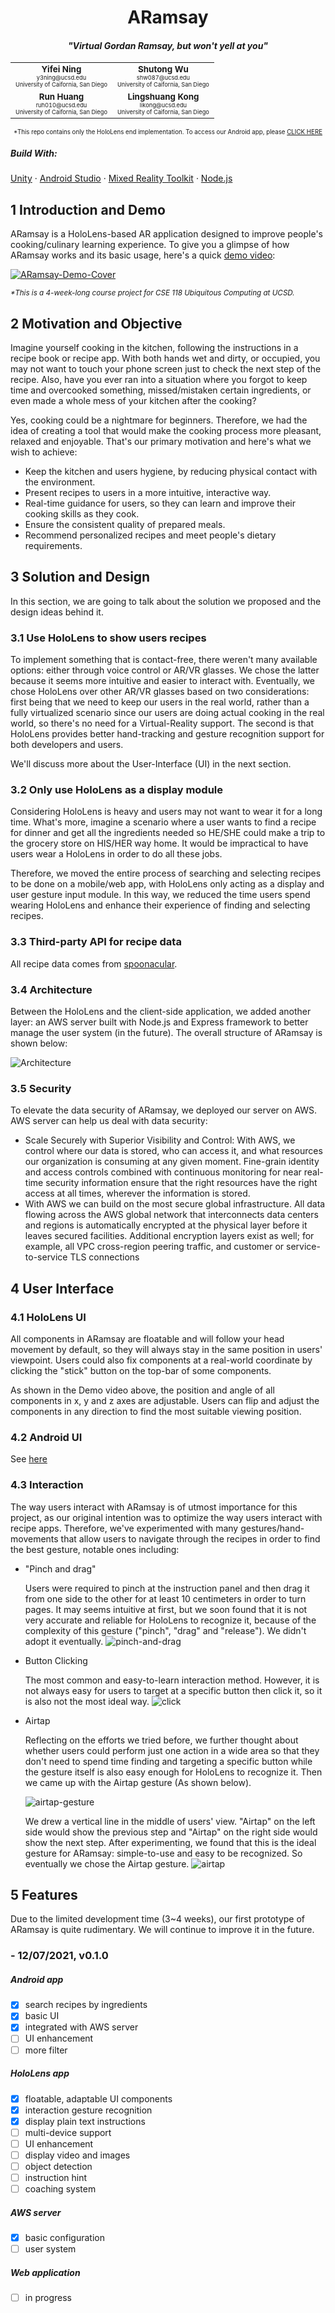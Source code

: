 <div align="center">
    <h1>
        ARamsay
    </h1>
    <h4>
        <i>"Virtual Gordan Ramsay, but won't yell at you"</i>
    </h4>
    <table>
        <tr>
            <td align="center">
                <sub><b>Yifei Ning</b><br>
                    <sub><sub>y3ning@ucsd.edu</sub><br>
                    <sup>University of Caifornia, San Diego</sup></sub></sub>
            </td>
            <td align="center">
                <sub><b>Shutong Wu</b><br>
                    <sub><sub>shw087@ucsd.edu</sub><br>
                    <sup>University of Caifornia, San Diego</sup></sub></sub>
            </td>
        </tr>
        <tr>
            <td align="center">
                <sub><b>Run Huang</b><br>
                    <sub><sub>ruh010@ucsd.edu</sub><br>
                    <sup>University of Caifornia, San Diego</sup></sub></sub>
            </td>
            <td align="center">
                <sub><b>Lingshuang Kong</b><br>
                    <sub><sub>likong@ucsd.edu</sub><br>
                    <sup>University of Caifornia, San Diego</sup></sub></sub>
            </td>
        </tr>
    </table>
    <sup><small>*This repo contains only the HoloLens end implementation. To access our Android app, please <a href="https://github.com/ARamsay118/ARamsay-Android">CLICK HERE</a></small></sup>
</div>
<h5>
    Build With:
</h5>
<a href="https://docs.unity3d.com/Manual/index.html">Unity</a> · <a href="https://developer.android.com/docs">Android Studio</a> · <a href="https://github.com/microsoft/MixedRealityToolkit-Unity">Mixed Reality Toolkit</a> · <a href="https://nodejs.org/en/docs/">Node.js</a><br>

## 1 Introduction and Demo

ARamsay is a HoloLens-based AR application designed to improve people's cooking/culinary learning experience. To give you a glimpse of how ARamsay works and its basic usage, here's a quick <a href="https://www.bilibili.com/video/BV1bR4y1W7h2">demo video</a>:

[![ARamsay-Demo-Cover](/Media/demo-cover.png)](https://www.bilibili.com/video/BV1bR4y1W7h2)

<i><small>*This is a 4-week-long course project for CSE 118 Ubiquitous Computing at UCSD.</small></i>

## 2 Motivation and Objective

Imagine yourself cooking in the kitchen, following the instructions in a recipe book or recipe app. With both hands wet and dirty, or occupied, you may not want to touch your phone screen just to check the next step of the recipe. Also, have you ever ran into a situation where you forgot to keep time and overcooked something, missed/mistaken certain ingredients, or even made a whole mess of your kitchen after the cooking? 

Yes, cooking could be a nightmare for beginners. Therefore, we had the idea of creating a tool that would make the cooking process more pleasant, relaxed and enjoyable. That's our primary motivation and here's what we wish to achieve:

- Keep the kitchen and users hygiene, by reducing physical contact with the environment.
- Present recipes to users in a more intuitive, interactive way.
- Real-time guidance for users, so they can learn and improve their cooking skills as they cook.
- Ensure the consistent quality of prepared meals.
- Recommend personalized recipes and meet people's dietary requirements.

## 3 Solution and Design

In this section, we are going to talk about the solution we proposed and the design ideas behind it.

### 3.1 Use HoloLens to show users recipes

To implement something that is contact-free, there weren't many available options: either through voice control or AR/VR glasses. We chose the latter because it seems more intuitive and easier to interact with. Eventually, we chose HoloLens over other AR/VR glasses based on two considerations: first being that we need to keep our users in the real world, rather than a fully virtualized scenario since our users are doing actual cooking in the real world, so there's no need for a Virtual-Reality support. The second is that HoloLens provides better hand-tracking and gesture recognition support for both developers and users.

We'll discuss more about the User-Interface (UI) in the next section.

### 3.2 Only use HoloLens as a display module

Considering HoloLens is heavy and users may not want to wear it for a long time. What's more, imagine a scenario where a user wants to find a recipe for dinner and get all the ingredients needed so HE/SHE could make a trip to the grocery store on HIS/HER way home. It would be impractical to have users wear a HoloLens in order to do all these jobs. 

Therefore, we moved the entire process of searching and selecting recipes to be done on a mobile/web app, with HoloLens only acting as a display and user gesture input module. In this way, we reduced the time users spend wearing HoloLens and enhance their experience of finding and selecting recipes.

### 3.3 Third-party API for recipe data

All recipe data comes from <a href="https://spoonacular.com/">spoonacular</a>.

### 3.4 Architecture

Between the HoloLens and the client-side application, we added another layer: an AWS server built with Node.js and Express framework to better manage the user system (in the future). The overall structure of ARamsay is shown below:

![Architecture](/Media/architecture.png)

### 3.5 Security

To elevate the data security of ARamsay, we deployed our server on AWS. AWS server can help us deal with data security:

- Scale Securely with Superior Visibility and Control: With AWS, we control where our data is stored, who can access it, and what resources our organization is consuming at any given moment. Fine-grain identity and access controls combined with continuous monitoring for near real-time security information ensure that the right resources have the right access at all times, wherever the information is stored.
- With AWS we can build on the most secure global infrastructure. All data flowing across the AWS global network that interconnects data centers and regions is automatically encrypted at the physical layer before it leaves secured facilities. Additional encryption layers exist as well; for example, all VPC cross-region peering traffic, and customer or service-to-service TLS connections

## 4 User Interface

### 4.1 HoloLens UI

All components in ARamsay are floatable and will follow your head movement by default, so they will always stay in the same position in users' viewpoint. Users could also fix components at a real-world coordinate by clicking the "stick" button on the top-bar of some components.

As shown in the Demo video above, the position and angle of all components in x, y and z axes are adjustable. Users can flip and adjust the components in any direction to find the most suitable viewing position.

### 4.2 Android UI

See <a href="#">here</a>

### 4.3 Interaction

The way users interact with ARamsay is of utmost importance for this project, as our original intention was to optimize the way users interact with recipe apps. Therefore, we've experimented with many gestures/hand-movements that allow users to navigate through the recipes in order to find the best gesture, notable ones including:

- "Pinch and drag"

  Users were required to pinch at the instruction panel and then drag it from one side to the other for at least 10 centimeters in order to turn pages. It may seems intuitive at first, but we soon found that it is not very accurate and reliable for HoloLens to recognize it, because of the complexity of this gesture ("pinch", "drag" and "release"). We didn't adopt it eventually.
  ![pinch-and-drag](/Media/1st%20version%20of%20holo.png)

- Button Clicking

  The most common and easy-to-learn interaction method. However, it is not always easy for users to target at a specific button then click it, so it is also not the most ideal way.
  ![click](/Media/2nd%20version%20of%20holo.png)

- Airtap

  Reflecting on the efforts we tried before, we further thought about whether users could perform just one action in a wide area so that they don't need to spend time finding and targeting a specific button while the gesture itself is also easy enough for HoloLens to recognize it. Then we came up with the Airtap gesture (As shown below). 

  ![airtap-gesture](/Media/air-tap-animation.gif)

  We drew a vertical line in the middle of users' view. "Airtap" on the left side would show the previous step and "Airtap" on the right side would show the next step. After experimenting, we found that this is the ideal gesture for ARamsay: simple-to-use and easy to be recognized. So eventually we chose the Airtap gesture.
  ![airtap](/Media/3rd%20version%20of%20holo.png)

## 5 Features

Due to the limited development time (3~4 weeks), our first prototype of ARamsay is quite rudimentary. We will continue to improve it in the future.

### - 12/07/2021, v0.1.0

##### Android app

- [x] search recipes by ingredients
- [x] basic UI
- [x] integrated with AWS server
- [ ] UI enhancement
- [ ] more filter

##### HoloLens app

- [x] floatable, adaptable UI components
- [x] interaction gesture recognition
- [x] display plain text instructions
- [ ] multi-device support
- [ ] UI enhancement
- [ ] display video and images
- [ ] object detection
- [ ] instruction hint
- [ ] coaching system

##### AWS server
- [x] basic configuration
- [ ] user system

##### Web application
- [ ] in progress
